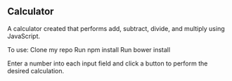 ## Calculator

A calculator created that performs add, subtract, divide, and multiply using JavaScript.

To use:
Clone my repo
Run npm install
Run bower install

Enter a number into each input field and click a button to perform the desired calculation. 
